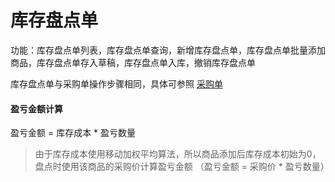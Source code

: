 # 库存盘点单
功能：库存盘点单列表，库存盘点单查询，新增库存盘点单，库存盘点单批量添加商品，库存盘点单存入草稿，库存盘点单入库，撤销库存盘点单

库存盘点单与采购单操作步骤相同，具体可参照 [采购单](pages/采购单.md)


#### 盈亏金额计算

盈亏金额 = 库存成本 * 盈亏数量

> 由于库存成本使用移动加权平均算法，所以商品添加后库存成本初始为0，盘点时使用该商品的采购价计算盈亏金额
（盈亏金额 = 采购价 * 盈亏数量）
